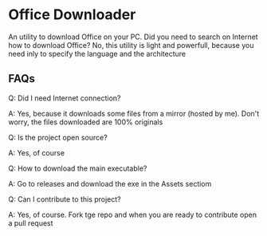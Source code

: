 # Office Downloader
An utility to download Office on your PC.
Did you need to search on Internet how to download Office? No, this utility is light and powerfull, because you need inly to specify the language and the architecture

## FAQs
Q: Did I need Internet connection?

A: Yes, because it downloads some files from a mirror (hosted by me). Don't worry, the files downloaded are 100% originals

Q: Is the project open source?

A: Yes, of course

Q: How to download the main executable?

A: Go to releases and download the exe in the Assets sectiom

Q: Can I contribute to this project?

A: Yes, of course. Fork tge repo and when you are ready to contribute open a pull request
